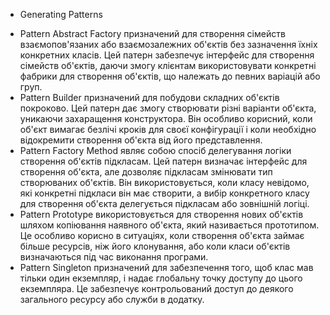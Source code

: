 - Generating Patterns

* Pattern Abstract Factory
  призначений для створення сімейств взаємопов'язаних або взаємозалежних об'єктів без зазначення їхніх конкретних класів. Цей патерн забезпечує інтерфейс для створення сімейств об'єктів, даючи змогу клієнтам використовувати конкретні фабрики для створення об'єктів, що належать до певних варіацій або груп.
* Pattern Builder
  призначений для побудови складних об'єктів покроково. Цей патерн дає змогу створювати різні варіанти об'єкта, уникаючи захаращення конструктора. Він особливо корисний, коли об'єкт вимагає безлічі кроків для своєї конфігурації і коли необхідно відокремити створення об'єкта від його представлення.
* Pattern Factory Method
  являє собою спосіб делегування логіки створення об'єктів підкласам. Цей патерн визначає інтерфейс для створення об'єкта, але дозволяє підкласам змінювати тип створюваних об'єктів. Він використовується, коли класу невідомо, які конкретні підкласи він має створити, а вибір конкретного класу для створення об'єкта делегується підкласам або зовнішній логіці.
* Pattern Prototype
  використовується для створення нових об'єктів шляхом копіювання наявного об'єкта, який називається прототипом. Це особливо корисно в ситуаціях, коли створення об'єкта займає більше ресурсів, ніж його клонування, або коли класи об'єктів визначаються під час виконання програми.
* Pattern Singleton
  призначений для забезпечення того, щоб клас мав тільки один екземпляр, і надає глобальну точку доступу до цього екземпляра. Це забезпечує контрольований доступ до деякого загального ресурсу або служби в додатку.
